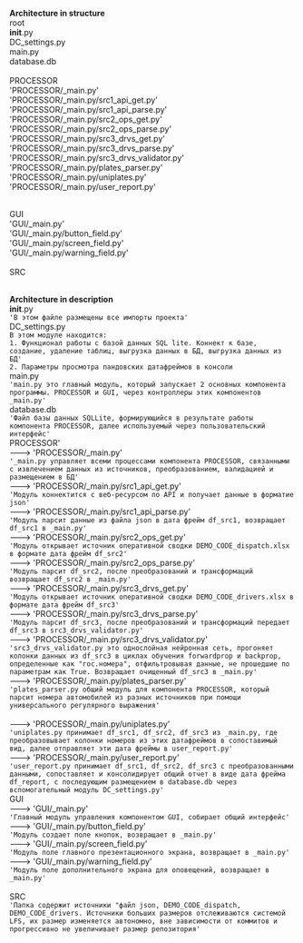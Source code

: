 <b>Architecture in structure</b><br>
root<br>
__init__.py<br>
DC_settings.py<br>
main.py<br>
database.db<br><br>
PROCESSOR<br>
    'PROCESSOR/_main.py'<br>
    'PROCESSOR/_main.py/src1_api_get.py'<br>
    'PROCESSOR/_main.py/src1_api_parse.py'<br>
    'PROCESSOR/_main.py/src2_ops_get.py'<br>
    'PROCESSOR/_main.py/src2_ops_parse.py'<br>
    'PROCESSOR/_main.py/src3_drvs_get.py'<br>
    'PROCESSOR/_main.py/src3_drvs_parse.py'<br>
    'PROCESSOR/_main.py/src3_drvs_validator.py'<br>
    'PROCESSOR/_main.py/plates_parser.py'<br>
    'PROCESSOR/_main.py/uniplates.py'<br>
    'PROCESSOR/_main.py/user_report.py'<br><br>

GUI<br>
    'GUI/_main.py'<br>
    'GUI/_main.py/button_field.py'<br>
    'GUI/_main.py/screen_field.py'<br>
    'GUI/_main.py/warning_field.py'<br><br>
SRC<br><br>


<b>Architecture in description</b><br>
__init__.py<br>
    ```'В этом файле размещены все импорты проекта'```<br>
DC_settings.py<br>
    ```В этом модуле находится:``` <br>
    ```1. Функционал работы с базой данных SQL lite. Коннект к базе, создание, удаление таблиц, выгрузка данных в БД, выгрузка данных из БД'```<br>
    ```2. Параметры просмотра пандовских датафреймов в консоли ```<br>
main.py<br>
    ```'main.py это главный модуль, который запускает 2 основных компонента программы. PROCESSOR и GUI, через контроллеры этих компонентов _main.py'```<br>
database.db<br>
    ```'Файл базы данных SQLLite, формирующийся в результате работы компонента PROCESSOR, далее используемый через пользовательский интерфейс'```<br>
PROCESSOR'<br>
    ---> 'PROCESSOR/_main.py'<br>
        ```'_main.py управляет всеми процессами компонента PROCESSOR, связанными с извлечением данных из источников, преобразованием, валидацией и размещением в БД'```<br>
    ---> 'PROCESSOR/_main.py/src1_api_get.py'<br>
        ```'Модуль коннектится с веб-ресурсом по API и получает данные в форматие json'```<br>
    ---> 'PROCESSOR/_main.py/src1_api_parse.py'<br>
        ```'Модуль парсит данные из файла json в дата фрейм df_src1, возвращает df_src1 в _main.py'```<br>
    ---> 'PROCESSOR/_main.py/src2_ops_get.py'<br>
        ```'Модуль открывает источник оперативной сводки DEMO_CODE_dispatch.xlsx в формате дата фрейм df_src2'```<br>
    ---> 'PROCESSOR/_main.py/src2_ops_parse.py'<br>
        ```'Модуль парсит df_src2, после преобразований и трансформаций возвращает df_src2 в _main.py'```<br>
    ---> 'PROCESSOR/_main.py/src3_drvs_get.py'<br>
        ```'Модуль открывает источник оперативной сводки DEMO_CODE_drivers.xlsx в формате дата фрейм df_src3'```<br>
    ---> 'PROCESSOR/_main.py/src3_drvs_parse.py'<br>
        ```'Модуль парсит df_src3, после преобразований и трансформаций передает df_src3 в src3_drvs_validator.py'```<br>
    ---> 'PROCESSOR/_main.py/src3_drvs_validator.py'<br>
        ```'src3_drvs_validator.py это однослойная нейронная сеть, прогоняет колонки данных из df_src3 в циклах обучения forwardprop и backprop, определенные как "гос.номера", отфильтровывая данные, не прошедшие по параметрам как True. Возвращает очищенный df_src3 в _main.py'```<br>
    ---> 'PROCESSOR/_main.py/plates_parser.py'<br>
        ```'plates_parser.py общий модуль для компонента PROCESSOR, который парсит номера автомобилей из разных источников при помощи универсального регулярного выражения'```<br>    
    ---> 'PROCESSOR/_main.py/uniplates.py'<br>
        ```'uniplates.py принимает df_src1, df_src2, df_src3 из _main.py, где преобразовывает колонки номеров из этих датафреймов в сопоставимый вид, далее отправляет эти дата фреймы в user_report.py'```<br>
    ---> 'PROCESSOR/_main.py/user_report.py'<br>
        ```'user_report.py принимает df_src1, df_src2, df_src3 с преобразованными данными, сопоставляет и консолидирует общий отчет в виде дата фрейма df_report, с последующим размещением в database.db через вспомогательный модуль DC_settings.py'```<br>
GUI<br>
    ---> 'GUI/_main.py'<br>
        ```'Главный модуль управления компонентом GUI, собирает общий интерфейс'```<br>
    ---> 'GUI/_main.py/button_field.py'<br>
        ```'Модуль создает поле кнопок, возвращает в _main.py'```<br>
    ---> 'GUI/_main.py/screen_field.py'<br>
        ```'Модуль поле главного презентационного экрана, возвращает в _main.py'```<br>
    ---> 'GUI/_main.py/warning_field.py'<br>
        ```'Модуль поле дополнительного экрана для оповещений, возвращает в _main.py'```<br><br>
SRC<br>
    ```'Папка содержит источники "файл json, DEMO_CODE_dispatch, DEMO_CODE_drivers. Источники больших размеров отслеживаются системой LFS, их размер изменяется автономно, вне зависимости от коммитов и прогрессивно не увеличивает размер репозитория'```<br>
